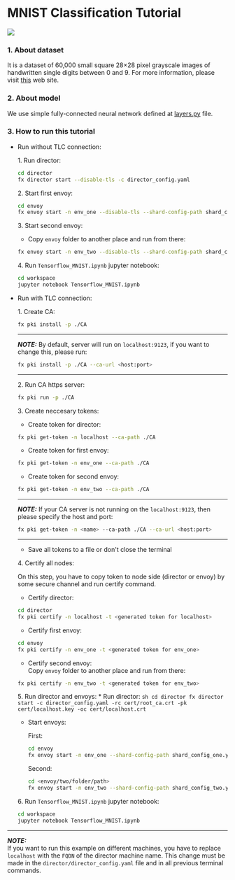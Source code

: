 # MNIST Classification Tutorial

<img src="http://i.ytimg.com/vi/0QI3xgXuB-Q/hqdefault.jpg">


### 1. About dataset
It is a dataset of 60,000 small square 28×28 pixel grayscale images of handwritten single digits between 0 and 9. For more information, please visit [this](https://en.wikipedia.org/wiki/MNIST_database) web site.


### 2. About model
We use simple fully-connected neural network defined at 
[layers.py](./workspace/layers.py) file.


### 3. How to run this tutorial
* Run without TLC connection:

    1\. Run director:
    ```sh
    cd director
    fx director start --disable-tls -c director_config.yaml
    ```

    2\. Start first envoy:
    ```sh
    cd envoy
    fx envoy start -n env_one --disable-tls --shard-config-path shard_config_one.yaml -dh localhost -dp 50051
    ```

    3\. Start second envoy:
    - Copy `envoy` folder to another place and run from there:
    ```sh
    fx envoy start -n env_two --disable-tls --shard-config-path shard_config_two.yaml -dh localhost -dp 50051
    ```

    4\. Run `Tensorflow_MNIST.ipynb` jupyter notebook:
    ```sh
    cd workspace
    jupyter notebook Tensorflow_MNIST.ipynb
    ```

* Run with TLC connection:

    1\. Create CA:
    ```sh
    fx pki install -p ./CA
    ```

    ---
    **_NOTE:_** By default, server will run on `localhost:9123`, if you want to change this, please run:
    ```sh
    fx pki install -p ./CA --ca-url <host:port>
    ```
    ---

    2\. Run CA https server:
    ```sh
    fx pki run -p ./CA
    ```

    3\. Create neccesary tokens:

    * Create token for director:

    ```sh
    fx pki get-token -n localhost --ca-path ./CA
    ```


    * Create token for first envoy:

    ```sh
    fx pki get-token -n env_one --ca-path ./CA
    ```

    * Create token for second envoy:

    ```sh
    fx pki get-token -n env_two --ca-path ./CA
    ```
    ---
    **_NOTE:_**  If your CA server is not running on the `localhost:9123`, then please specify the host and port:
    ```sh
    fx pki get-token -n <name> --ca-path ./CA --ca-url <host:port>
    ```
    ---

    * Save all tokens to a file or don't close the terminal
    
    4\. Certify all nodes:

    On this step, you have to copy token to node side (director or envoy) by some secure channel and run certify command.

    * Certify director:
    ```sh
    cd director
    fx pki certify -n localhost -t <generated token for localhost>
    ```

    * Certify first envoy:
    ```sh
    cd envoy
    fx pki certify -n env_one -t <generated token for env_one>
    ```

    * Certify second envoy:\
    Copy `envoy` folder to another place and run from there:
    ```sh
    fx pki certify -n env_two -t <generated token for env_two>
    ```

    5\. Run director and envoys:
        * Run director:
        ```sh
        cd director
        fx director start -c director_config.yaml -rc cert/root_ca.crt -pk cert/localhost.key -oc cert/localhost.crt
        ```

    * Start envoys:

        First:
        ```sh
        cd envoy
        fx envoy start -n env_one --shard-config-path shard_config_one.yaml -dh localhost -dp 50051 -rc cert/root_ca.crt -pk cert/env_one.key -oc cert/env_one.crt
        ```

        Second:        
        ```sh
        cd <envoy/two/folder/path>
        fx envoy start -n env_two --shard-config-path shard_config_two.yaml -dh localhost -dp 50051 -rc cert/root_ca.crt -pk cert/env_two.key -oc cert/env_two.crt
        ```


    6\. Run `Tensorflow_MNIST.ipynb` jupyter notebook:
    ```sh
    cd workspace
    jupyter notebook Tensorflow_MNIST.ipynb
    ```

---
**_NOTE:_**  
If you want to run this example on different machines, you have to replace `localhost` with the `FQDN` of the director machine name. This change must be made in the `director/director_config.yaml` file and in all previous terminal commands.

